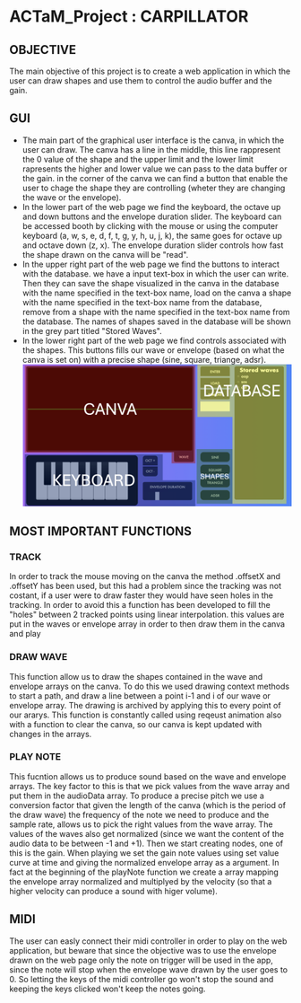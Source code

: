 # ACTaM_Project : CARPILLATOR

## OBJECTIVE
The main objective of this project is to create a web application in which the user can draw shapes and use them to control the audio buffer and the gain.

## GUI
- The main part of the graphical user interface is the canva, in which the user can draw. The canva has a line in the middle, this line rappresent the 0 value of the shape and the upper limit and the lower limit rapresents the higher and lower value we can pass to the data buffer or the gain.
in the corner of the canva we can find a button that enable the user to chage the shape they are controlling (wheter they are changing the wave or the envelope).
- In the lower part of the web page we find the keyboard, the octave up and down buttons and the envelope duration slider. The keyboard can be accessed booth by clicking with the mouse or using the computer keyboard (a, w, s, e, d, f, t, g, y, h, u, j, k), the same goes for octave up and octave down (z, x). The envelope duration slider controls how fast the shape drawn on the canva will be "read". 
- In the upper right part of the web page we find the buttons to interact with the database. we have a input text-box in which the user can write. Then they can save the shape visualized in the canva in the database with the name specified in the text-box name, load on the canva a shape with the name specified in the text-box name from the database, remove from a shape with the name specified in the text-box name from the database.
The names of shapes saved in the database will be shown in the grey part titled "Stored Waves".
- In the lower right part of the web page we find controls associated with the shapes. This buttons fills our wave or envelope (based on what the canva is set on) with a precise shape (sine, square, triange, adsr).
![Alt text](https://github.com/dbaschi/mynewrepo/blob/main/1.png)
## MOST IMPORTANT FUNCTIONS
### TRACK
In order to track the mouse moving on the canva the method .offsetX and .offsetY has been used, but this had a problem since the tracking was not costant, if a user were to draw faster they would have seen holes in the tracking. In order to avoid this a function has been developed to fill the "holes" between 2 tracked points using linear interpolation. this values are put in the waves or envelope array in order to then draw them in the canva and play
### DRAW WAVE
This function allow us to draw the shapes contained in the wave and envelope arrays on the canva. To do this we used drawing context methods to start a path, and draw a line between a point i-1 and i of our wave or envelope array. The drawing is archived by applying this to every point of our ararys.
This function is constantly called using reqeust animation also with a function to clear the canva, so our canva is kept updated with changes in the arrays.
### PLAY NOTE
This fucntion allows us to produce sound based on the wave and envelope arrays. The key factor to this is that we pick values from the wave array and put them in the audioData array. To produce a precise pitch we use a conversion factor that given the length of the canva (which is the period of the draw wave) the frequency of the note we need to produce and the sample rate, allows us to pick the right values from the wave array. The values of the waves also get normalized (since we want the content of the audio data to be between -1 and +1).
Then we start creating nodes, one of this is the gain. When playing we set the gain note values using set value curve at time and giving the normalized envelope array as a argument. In fact at the beginning of the playNote function we create a array mapping the envelope array normalized and multiplyed by the velocity (so that a higher velocity can produce a sound with higer volume).

## MIDI 
The user can easly connect their midi controller in order to play on the web application, but beware that since the objective was to use the envelope drawn on the web page only the note on trigger will be used in the app, since the note will stop when the envelope wave drawn by the user goes to 0. So letting the keys of the midi controller go won't stop the sound and keeping the keys clicked won't keep the notes going.
